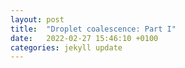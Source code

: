 ```yaml
---
layout: post
title:  "Droplet coalescence: Part I"
date:   2022-02-27 15:46:10 +0100
categories: jekyll update
---
```


